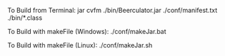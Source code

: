 To Build from Terminal:
	jar cvfm ./bin/Beerculator.jar ./conf/manifest.txt ./bin/*.class

To Build with makeFile (Windows):
    ./conf/makeJar.bat

To Build with makeFile (Linux):
    ./conf/makeJar.sh